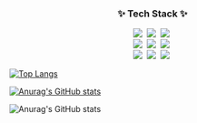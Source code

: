 
<h3 align="center">✨ Tech Stack ✨</h3>
<div align="center">
  <img src="https://img.shields.io/badge/python-3670A0?style=for-the-badge&logo=python&logoColor=ffdd54" />&nbsp
  <img src="https://img.shields.io/badge/pandas-150458.svg?style=for-the-badge&logo=pandas&logoColor=white" />&nbsp
  <img src="https://img.shields.io/badge/numpy-4d77cf.svg?style=for-the-badge&logo=numpy&logoColor=white" />&nbsp
</div>

<div align="center">
  <img src="https://img.shields.io/badge/Matplotlib-11557c.svg?style=for-the-badge&logo=Matplotlib&logoColor=white" />&nbsp
  <img src="https://img.shields.io/badge/Scikit--Learn-F7931E.svg?style=for-the-badge&logo=scikit-learn&logoColor=white" />&nbsp
  <img src="https://img.shields.io/badge/MySQL-4479A1.svg?style=for-the-badge&logo=MySQL&logoColor=white" />&nbsp
</div>

<div align="center">
  <img src="https://img.shields.io/badge/R-276DC3.svg?style=for-the-badge&logo=R&logoColor=white" />&nbsp
  <img src="https://img.shields.io/badge/SAS-1E90FF.svg?style=for-the-badge&logo=SAS&logoColor=white" />&nbsp
  <img src="https://img.shields.io/badge/SPSS-FF7F50.svg?style=for-the-badge&logo=IBM&logoColor=white" />&nbsp
</div>



[![Top Langs](https://github-readme-stats.vercel.app/api/top-langs/?username=JaehwanKim00)](https://github.com/anuraghazra/github-readme-stats)

[![Anurag's GitHub stats](https://github-readme-stats.vercel.app/api?username=JaehwanKim00)](https://github.com/anuraghazra/github-readme-stats)

![Anurag's GitHub stats](https://github-readme-stats.vercel.app/api?username=JaehwanKim00&hide=contribs,prs&show_icons=true&theme=테마)

<!--
**JaehwanKim00/JaeHwanKim00** is a ✨ _special_ ✨ repository because its `README.md` (this file) appears on your GitHub profile.

Here are some ideas to get you started:

- 🔭 I’m currently working on ...
- 🌱 I’m currently learning ...
- 👯 I’m looking to collaborate on ...
- 🤔 I’m looking for help with ...
- 💬 Ask me about ...
- 📫 How to reach me: ...
- 😄 Pronouns: ...
- ⚡ Fun fact: ...
-->
